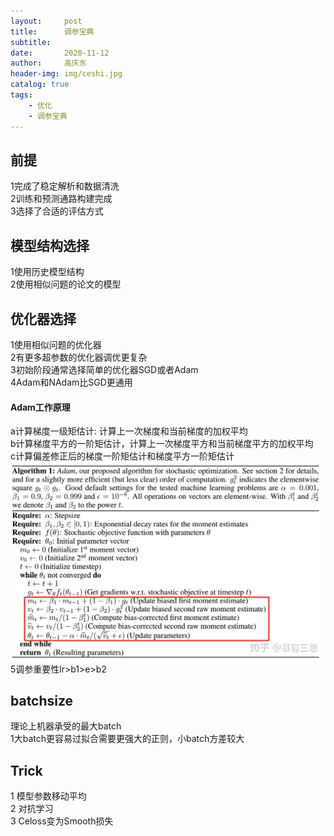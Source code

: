 ```yaml
---
layout:     post
title:      调参宝典
subtitle:   
date:       2020-11-12
author:     高庆东
header-img: img/ceshi.jpg
catalog: true
tags:
    - 优化
    - 调参宝典
---
```


## 前提
1完成了稳定解析和数据清洗  
2训练和预测通路构建完成  
3选择了合适的评估方式  

## 模型结构选择
1使用历史模型结构  
2使用相似问题的论文的模型  

## 优化器选择
1使用相似问题的优化器  
2有更多超参数的优化器调优更复杂  
3初始阶段通常选择简单的优化器SGD或者Adam  
4Adam和NAdam比SGD更通用  
#### Adam工作原理
a计算梯度一级矩估计: 计算上一次梯度和当前梯度的加权平均  
b计算梯度平方的一阶矩估计，计算上一次梯度平方和当前梯度平方的加权平均  
c计算偏差修正后的梯度一阶矩估计和梯度平方一阶矩估计  
![cl](/img/20230313/adam.jpg) 
5调参重要性lr>b1>e>b2
 
## batchsize
理论上机器承受的最大batch  
1大batch更容易过拟合需要更强大的正则，小batch方差较大  

## Trick
1 模型参数移动平均  
2 对抗学习  
3 Celoss变为Smooth损失  

